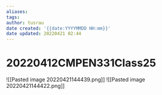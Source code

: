 ```yaml
---
aliases: 
tags:
author: tusrau
date created: '{{date:YYYYMMDD HH:mm}}'
date updated: 20220421 02:44
---
```


# 20220412CMPEN331Class25

![[Pasted image 20220421144439.png]]
![[Pasted image 20220421144422.png]]
